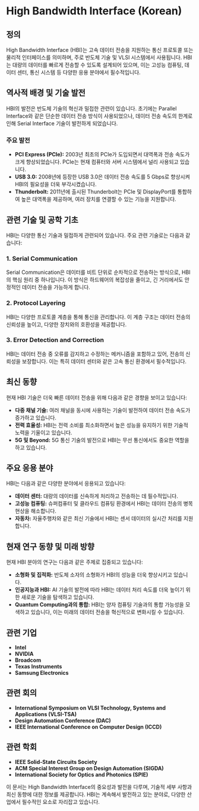 # High Bandwidth Interface (Korean)

## 정의

High Bandwidth Interface (HBI)는 고속 데이터 전송을 지원하는 통신 프로토콜 또는 물리적 인터페이스를 의미하며, 주로 반도체 기술 및 VLSI 시스템에서 사용됩니다. HBI는 대량의 데이터를 빠르게 전송할 수 있도록 설계되어 있으며, 이는 고성능 컴퓨팅, 데이터 센터, 통신 시스템 등 다양한 응용 분야에서 필수적입니다.

## 역사적 배경 및 기술 발전

HBI의 발전은 반도체 기술의 혁신과 밀접한 관련이 있습니다. 초기에는 Parallel Interface와 같은 단순한 데이터 전송 방식이 사용되었으나, 데이터 전송 속도의 한계로 인해 Serial Interface 기술이 발전하게 되었습니다. 

### 주요 발전

- **PCI Express (PCIe):** 2003년 최초의 PCIe가 도입되면서 대역폭과 전송 속도가 크게 향상되었습니다. PCIe는 현재 컴퓨터와 서버 시스템에서 널리 사용되고 있습니다.
- **USB 3.0:** 2008년에 등장한 USB 3.0은 데이터 전송 속도를 5 Gbps로 향상시켜 HBI의 필요성을 더욱 부각시켰습니다.
- **Thunderbolt:** 2011년에 출시된 Thunderbolt는 PCIe 및 DisplayPort를 통합하여 높은 대역폭을 제공하며, 여러 장치를 연결할 수 있는 기능을 지원합니다.

## 관련 기술 및 공학 기초

HBI는 다양한 통신 기술과 밀접하게 관련되어 있습니다. 주요 관련 기술로는 다음과 같습니다:

### 1. Serial Communication
Serial Communication은 데이터를 비트 단위로 순차적으로 전송하는 방식으로, HBI의 핵심 원리 중 하나입니다. 이 방식은 하드웨어의 복잡성을 줄이고, 긴 거리에서도 안정적인 데이터 전송을 가능하게 합니다.

### 2. Protocol Layering
HBI는 다양한 프로토콜 계층을 통해 통신을 관리합니다. 이 계층 구조는 데이터 전송의 신뢰성을 높이고, 다양한 장치와의 호환성을 제공합니다.

### 3. Error Detection and Correction
HBI는 데이터 전송 중 오류를 감지하고 수정하는 메커니즘을 포함하고 있어, 전송의 신뢰성을 보장합니다. 이는 특히 데이터 센터와 같은 고속 통신 환경에서 필수적입니다.

## 최신 동향

현재 HBI 기술은 더욱 빠른 데이터 전송을 위해 다음과 같은 경향을 보이고 있습니다:

- **다중 채널 기술:** 여러 채널을 동시에 사용하는 기술이 발전하여 데이터 전송 속도가 증가하고 있습니다.
- **전력 효율성:** HBI는 전력 소비를 최소화하면서 높은 성능을 유지하기 위한 기술적 노력을 기울이고 있습니다.
- **5G 및 Beyond:** 5G 통신 기술의 발전으로 HBI는 무선 통신에서도 중요한 역할을 하고 있습니다.

## 주요 응용 분야

HBI는 다음과 같은 다양한 분야에서 응용되고 있습니다:

- **데이터 센터:** 대량의 데이터를 신속하게 처리하고 전송하는 데 필수적입니다.
- **고성능 컴퓨팅:** 슈퍼컴퓨터 및 클라우드 컴퓨팅 환경에서 HBI는 데이터 전송의 병목 현상을 해소합니다.
- **자동차:** 자율주행차와 같은 최신 기술에서 HBI는 센서 데이터의 실시간 처리를 지원합니다.

## 현재 연구 동향 및 미래 방향

현재 HBI 분야의 연구는 다음과 같은 주제로 집중되고 있습니다:

- **소형화 및 집적화:** 반도체 소자의 소형화가 HBI의 성능을 더욱 향상시키고 있습니다.
- **인공지능과 HBI:** AI 기술의 발전에 따라 HBI는 데이터 처리 속도를 더욱 높이기 위한 새로운 기술을 탐색하고 있습니다.
- **Quantum Computing과의 통합:** HBI는 양자 컴퓨팅 기술과의 통합 가능성을 모색하고 있습니다, 이는 미래의 데이터 전송을 혁신적으로 변화시킬 수 있습니다.

## 관련 기업

- **Intel**
- **NVIDIA**
- **Broadcom**
- **Texas Instruments**
- **Samsung Electronics**

## 관련 회의

- **International Symposium on VLSI Technology, Systems and Applications (VLSI-TSA)**
- **Design Automation Conference (DAC)**
- **IEEE International Conference on Computer Design (ICCD)**

## 관련 학회

- **IEEE Solid-State Circuits Society**
- **ACM Special Interest Group on Design Automation (SIGDA)**
- **International Society for Optics and Photonics (SPIE)**

이 문서는 High Bandwidth Interface의 중요성과 발전을 다루며, 기술적 세부 사항과 최신 동향에 대한 정보를 제공합니다. HBI는 계속해서 발전하고 있는 분야로, 다양한 산업에서 필수적인 요소로 자리잡고 있습니다.